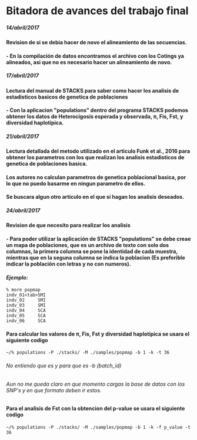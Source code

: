 # Bitadora de avances del trabajo final


##### *14/abril/2017*

#### Revision de si se debia hacer de novo el alineamiento de las secuencias. 

#### - En la compilación de datos encontramos el archivo con los Cotings ya alineados, asi que no es necesario hacer un alineamiento de novo. 

##### *17/abril/2017*

#### Lectura del manual de STACKS para saber como hacer los analisis de estadisticos basicos de genetica de poblaciones
#### - Con la aplicacion "populations" dentro del programa STACKS podemos obtener los datos de Heterocigosis esperada y observada, π, Fis, Fst, y diversidad haplotipica. 

##### *21/abril/2017*

#### Lectura detallada del metodo utilizado en el articulo Funk et al., 2016 para obtener los parametros con los que realizan los analisis estadisticos de genetica de poblaciones basica. 

#### Los autores no calculan parametros de genetica poblacional basica, por lo que no puedo basarme en ningun parametro de ellos. 

#### Se buscara algun otro articulo en el que si hagan los analisis deseados.

##### *24/abril/2017*

#### Revision de que necesito para realizar los analisis 

#### - Para poder utilizar la aplicación de STACKS "populations" se debe creae un mapa de poblaciones, que es un archivo de texto con solo dos columnas, la primera columna se pone la identidad de cada muestra, mientras que en la seguna columna se indica la poblacion (Es preferible indicar la población con letras y no con numeros). 

#### *Ejemplo:* 

```
% more popmap 
indv_01<tab>SMI
indv_02		SMI 
indv_03		SMI 
indv_04		SCA 
indv_05		SCA 
indv_06		SCA 
```

#### Para calcular los valores de π, Fis, Fst  y diversidad haplotipica se usara el siguiente codigo 

```
~/% populations -P ./stacks/ -M ./samples/popmap -b 1 -k -t 36
```

###### No entiendo que es y para que es -b (batch_id)

###### Aun no me queda claro en que momento cargas la base de datos con los SNP's y en que formato deben ir estos. 

#### Para el analisis de Fst con la obtencion del p-value se usara el siguiente codigo

```
~/% populations -P ./stacks/ -M ./samples/popmap -b 1 -k -f p_value -t 36
```


